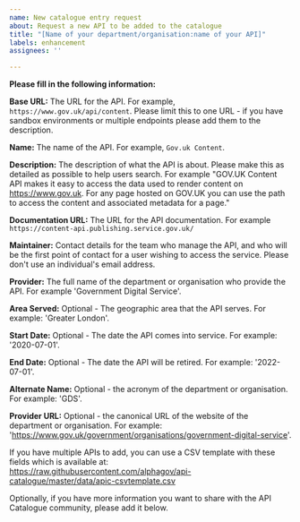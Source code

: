 ```yaml
---
name: New catalogue entry request
about: Request a new API to be added to the catalogue
title: "[Name of your department/organisation:name of your API]"
labels: enhancement
assignees: ''

---
```


**Please fill in the following information:**

**Base URL:**
The URL for the API. For example, `https://www.gov.uk/api/content`. Please limit this to one URL - if you have sandbox environments or multiple endpoints please add them to the description.

**Name:**
The name of the API. For example, `Gov.uk Content`.

**Description:**
The description of what the API is about. Please make this as detailed as possible to help users search. For example "GOV.UK Content API makes it easy to access the data used to render content on https://www.gov.uk. For any page hosted on GOV.UK you can use the path to access the content and associated metadata for a page."

**Documentation URL:**
The URL for the API documentation. For example `https://content-api.publishing.service.gov.uk/`

**Maintainer:**
Contact details for the team who manage the API, and who will be the first point of contact for a user wishing to access the service. Please don't use an individual's email address.

**Provider:**
The full name of the department or organisation who provide the API. For example 'Government Digital Service'.

**Area Served:**
Optional - The geographic area that the API serves. For example: 'Greater London'.

**Start Date:**
Optional - The date the API comes into service. For example: '2020-07-01'.

**End Date:**
Optional - The date the API will be retired. For example: '2022-07-01'.

**Alternate Name:**
Optional - the acronym of the department or organisation. For example: 'GDS'.

**Provider URL:**
Optional - the canonical URL of the website of the department or organisation. For example: 'https://www.gov.uk/government/organisations/government-digital-service'.

If you have multiple APIs to add, you can use a CSV template with these fields which is available at: https://raw.githubusercontent.com/alphagov/api-catalogue/master/data/apic-csvtemplate.csv

Optionally, if you have more information you want to share with the API Catalogue community, please add it below.
